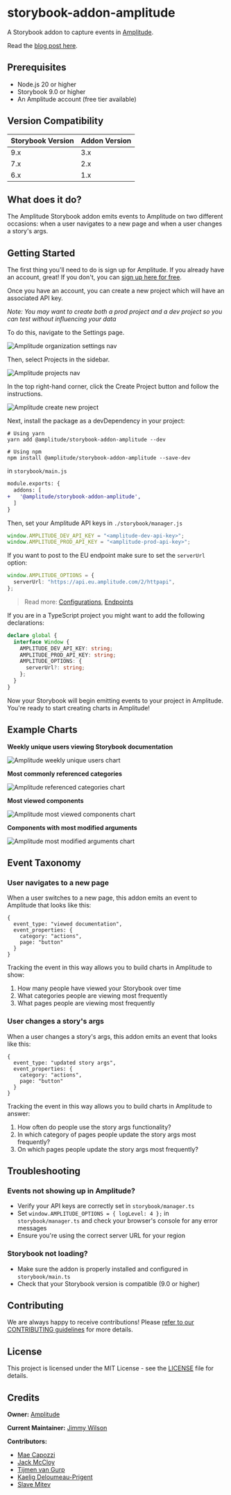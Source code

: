 # storybook-addon-amplitude

A Storybook addon to capture events in [Amplitude](https://amplitude.com/).

Read the [blog post here](https://amplitude.engineering/product-analytics-for-storybook-introducing-the-amplitude-storybook-add-on-e8857fb8168a).

## Prerequisites

- Node.js 20 or higher
- Storybook 9.0 or higher
- An Amplitude account (free tier available)

## Version Compatibility

| Storybook Version | Addon Version |
| ----------------- | ------------- |
| 9.x               | 3.x           |
| 7.x               | 2.x           |
| 6.x               | 1.x           |

## What does it do?

The Amplitude Storybook addon emits events to Amplitude on two different occasions: when a user navigates to a new page and when a user changes a story's args.

## Getting Started

The first thing you'll need to do is sign up for Amplitude. If you already have an account, great! If you don't, you can [sign up here for free](https://amplitude.com/get-started).

Once you have an account, you can create a new project which will have an associated API key.

_Note: You may want to create both a prod project and a dev project so you can test without influencing your data_

To do this, navigate to the Settings page.

![Amplitude organization settings nav](docs/screenshots/org-settings.png)

Then, select Projects in the sidebar.

![Amplitude projects nav](docs/screenshots/projects-nav.png)

In the top right-hand corner, click the Create Project button and follow the instructions.

![Amplitude create new project](docs/screenshots/new-project.png)

Next, install the package as a devDependency in your project:

```console
# Using yarn
yarn add @amplitude/storybook-addon-amplitude --dev

# Using npm
npm install @amplitude/storybook-addon-amplitude --save-dev
```

in `storybook/main.js`

```diff
module.exports: {
  addons: [
+   '@amplitude/storybook-addon-amplitude',
  ]
}
```

Then, set your Amplitude API keys in `./storybook/manager.js`

```ts
window.AMPLITUDE_DEV_API_KEY = "<amplitude-dev-api-key>";
window.AMPLITUDE_PROD_API_KEY = "<amplitude-prod-api-key>";
```

If you want to post to the EU endpoint make sure to set the `serverUrl` option:

```ts
window.AMPLITUDE_OPTIONS = {
  serverUrl: "https://api.eu.amplitude.com/2/httpapi",
};
```

> Read more: [Configurations](https://amplitude.com/docs/sdks/analytics/browser/browser-sdk-2#configure-the-sdk), [Endpoints](https://www.docs.developers.amplitude.com/analytics/apis/http-v2-api/#endpoints)

If you are in a TypeScript project you might want to add the following declarations:

```ts
declare global {
  interface Window {
    AMPLITUDE_DEV_API_KEY: string;
    AMPLITUDE_PROD_API_KEY: string;
    AMPLITUDE_OPTIONS: {
      serverUrl?: string;
    };
  }
}
```

Now your Storybook will begin emitting events to your project in Amplitude. You're ready to start creating charts in Amplitude!

## Example Charts

**Weekly unique users viewing Storybook documentation**

![Amplitude weekly unique users chart](docs/screenshots/weekly-uniques.png)

**Most commonly referenced categories**

![Amplitude referenced categories chart](docs/screenshots/referenced-categories.png)

**Most viewed components**

![Amplitude most viewed components chart](docs/screenshots/viewed-components.png)

**Components with most modified arguments**

![Amplitude most modified arguments chart](docs/screenshots/modified-args.png)

## Event Taxonomy

### User navigates to a new page

When a user switches to a new page, this addon emits an event to Amplitude that looks like this:

```
{
  event_type: "viewed documentation",
  event_properties: {
    category: "actions",
    page: "button"
  }
}
```

Tracking the event in this way allows you to build charts in Amplitude to show:

1. How many people have viewed your Storybook over time
2. What categories people are viewing most frequently
3. What pages people are viewing most frequently

### User changes a story's args

When a user changes a story's args, this addon emits an event that looks like this:

```
{
  event_type: "updated story args",
  event_properties: {
    category: "actions",
    page: "button"
  }
}
```

Tracking the event in this way allows you to build charts in Amplitude to answer:

1. How often do people use the story args functionality?
2. In which category of pages people update the story args most frequently?
3. On which pages people update the story args most frequently?

## Troubleshooting

### Events not showing up in Amplitude?

- Verify your API keys are correctly set in `storybook/manager.ts`
- Set `window.AMPLITUDE_OPTIONS = { logLevel: 4 };` in `storybook/manager.ts` and check your browser's console for any error messages
- Ensure you're using the correct server URL for your region

### Storybook not loading?

- Make sure the addon is properly installed and configured in `storybook/main.ts`
- Check that your Storybook version is compatible (9.0 or higher)

## Contributing

We are always happy to receive contributions! Please [refer to our CONTRIBUTING guidelines](CONTRIBUTING) for more details.

## License

This project is licensed under the MIT License - see the [LICENSE](LICENSE) file for details.

## Credits

**Owner:** [Amplitude](https://github.com/amplitude)

**Current Maintainer:** [Jimmy Wilson](https://github.com/jimmynotjim)

**Contributors:**

- [Mae Capozzi](https://github.com/maecapozzi)
- [Jack McCloy](https://github.com/jackmccloy)
- [Tijmen van Gurp](https://github.com/tijmenvangurp)
- [Kaelig Deloumeau-Prigent](https://github.com/kaelig)
- [Slave Mitev](https://github.com/smitev)
